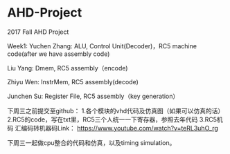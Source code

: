 # AHD-Project
2017 Fall AHD Project

Week1:
Yuchen Zhang:
ALU, Control Unit(Decoder)，RC5 machine code(after we have assembly code)

Liu Yang:
Dmem, RC5 assembly（encode)

Zhiyu Wen:
InstrMem, RC5 assembly(decode)

Junchen Su:
Register File, RC5 assembly（key generation）

下周三之前提交至github：
1.各个模块的vhd代码及仿真图（如果可以仿真的话）
2.RC5的code，写在txt里，RC5三个人统一一下寄存器，参照去年代码
3.RC5机码
汇编码转机器码Link： https://www.youtube.com/watch?v=teRL3uhO_rg

下周三一起做cpu整合的代码和仿真，以及timing simulation。
